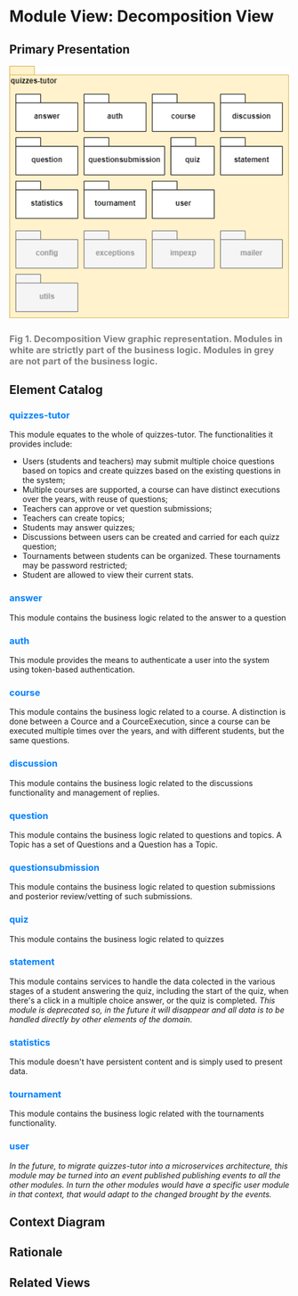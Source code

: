 # Module View: Decomposition View

## Primary Presentation

<img src="pictures/Decomposition View.png" width="800" >


### <span style="color:grey">Fig 1. Decomposition View graphic representation. Modules in white are strictly part of the business logic. Modules in grey are not part of the business logic.</span>

## Element Catalog

### <span style="color:#0080ff">quizzes-tutor</span>
 This module equates to the whole of quizzes-tutor. The functionalities it provides include:
- Users (students and teachers) may submit multiple choice questions based on topics and create quizzes based on the existing questions in the system;
- Multiple courses are supported, a course can have distinct executions over the years, with reuse of questions;
- Teachers can approve or vet question submissions;
- Teachers can create topics;
- Students may answer quizzes;
- Discussions between users can be created and carried for each quizz question;
- Tournaments between students can be organized. These tournaments may be password restricted;
- Student are allowed to view their current stats.

### <span style="color:#0080ff">answer</span>
This module contains the business logic related to the answer to a question

### <span style="color:#0080ff">auth</span>
This module provides the means to authenticate a user into the system using token-based authentication. 

### <span style="color:#0080ff">course</span>
This module contains the business logic related to a course. A distinction is done between a Cource and a CourceExecution, since a course can be executed multiple times over the years, and with different students, but the same questions.

### <span style="color:#0080ff">discussion</span>
This module contains the business logic related to the discussions functionality and management of replies.

### <span style="color:#0080ff">question</span>
This module contains the business logic related to questions and topics. A Topic has a set of Questions and a Question has a Topic.

### <span style="color:#0080ff">questionsubmission</span>
This module contains the business logic related to question submissions and posterior review/vetting of such submissions.

### <span style="color:#0080ff">quiz</span>
This module contains the business logic related to quizzes

### <span style="color:#0080ff">statement</span>
This module contains services to handle the data colected in the various stages of a student answering the quiz, including the start of the quiz, when there's a click in a multiple choice answer, or the quiz is completed.
*This module is deprecated so, in the future it will disappear and all data is to be handled directly by other elements of the domain.*

### <span style="color:#0080ff">statistics</span>
This module doesn't have persistent content and is simply used to present data.

### <span style="color:#0080ff">tournament</span>
This module contains the business logic related with the tournaments functionality.

### <span style="color:#0080ff">user</span>

*In the future, to migrate quizzes-tutor into a microservices architecture, this module may be turned into an event published publishing events to all the other modules. In turn the other modules would have a specific user module in that context, that would adapt to the changed brought by the events.*


## Context Diagram

## Rationale

## Related Views